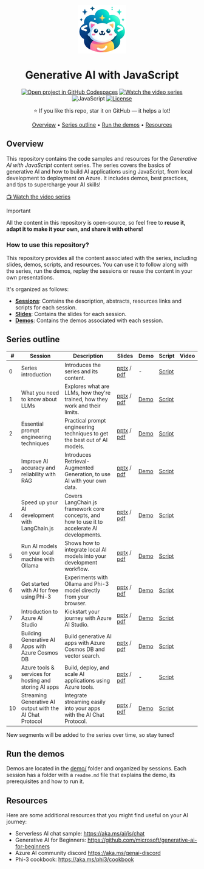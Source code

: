 <div align="center">

<img src="./docs/images/logo.png" alt="" align="center" height="128" />

# Generative AI with JavaScript

[![Open project in GitHub Codespaces](https://img.shields.io/badge/Codespaces-Open-blue?style=flat-square&logo=github)](https://codespaces.new/microsoft/generative-ai-with-javascript?hide_repo_select=true&ref=main&quickstart=true)
[![Watch the video series](https://img.shields.io/badge/YouTube-d95652.svg?style=flat-square&logo=youtube)](https://www.youtube.com/watch?v=nYXSKs8qMY8&list=PLI7iePan8aH7FRDmefj-NAnoxM9V0USZm&index=3)
![JavaScript](https://img.shields.io/badge/JavaScript-yellow?style=flat-square&logo=javascript&logoColor=white)
[![License](https://img.shields.io/badge/License-MIT-orange?style=flat-square)](LICENSE)

⭐ If you like this repo, star it on GitHub — it helps a lot!

[Overview](#overview) • [Series outline](#series-outline) • [Run the demos](#run-the-demos) • [Resources](#resources)

</div>

## Overview

This repository contains the code samples and resources for the *Generative AI with JavaScript* content series. The series covers the basics of generative AI and how to build AI applications using JavaScript, from local development to deployment on Azure. It includes demos, best practices, and tips to supercharge your AI skills!

[📺 Watch the video series](https://aka.ms/genai-js)

> [!IMPORTANT]
> All the content in this repository is open-source, so feel free to **reuse it, adapt it to make it your own, and share it with others!**

### How to use this repository?

This repository provides all the content associated with the series, including slides, demos, scripts, and resources.
You can use it to follow along with the series, run the demos, replay the sessions or reuse the content in your own presentations.

It's organized as follows:
- [**Sessions**](sessions/): Contains the description, abstracts, resources links and scripts for each session.
- [**Slides**](slides/): Contains the slides for each session.
- [**Demos**](demos/): Contains the demos associated with each session.

## Series outline

| # | Session | Description | Slides | Demo | Script | Video |
|---|---------|-------------|--------|------|--------|-------|
| 0 | Series introduction | Introduces the series and its content. | [pptx](slides/00-intro.pptx) / [pdf](slides/pdf/00-intro.pdf) | - | [Script](sessions/00-intro.md) |  |
| 1 | What you need to know about LLMs | Explores what are LLMs, how they're trained, how they work and their limits. | [pptx](slides/01-llms.pptx) / [pdf](slides/pdf/01-llms.pdf) | [Demo](demos/01-llms/) | [Script](sessions/01-llms.md) |  |
| 2 | Essential prompt engineering techniques | Practical prompt engineering techniques to get the best out of AI models. | [pptx](slides/02-prompt-engineering.pptx) / [pdf](slides/pdf/02-prompt-engineering.pdf) | [Demo](demos/02-prompt-engineering/) | [Script](sessions/02-prompt-engineering.md) |  |
| 3 | Improve AI accuracy and reliability with RAG | Introduces Retrieval-Augmented Generation, to use AI with your own data. | [pptx](slides/03-rag.pptx) / [pdf](slides/pdf/03-rag.pdf) | [Demo](demos/03-rag/) | [Script](sessions/03-rag.md) |  |
| 4 | Speed up your AI development with LangChain.js | Covers LangChain.js framework core concepts, and how to use it to accelerate AI developments. | [pptx](slides/04-langchainjs.pptx) / [pdf](slides/pdf/04-langchainjs.pdf) | [Demo](demos/04-langchainjs/) | [Script](sessions/04-langchainjs.md) |  |
| 5 | Run AI models on your local machine with Ollama | Shows how to integrate local AI models into your development workflow. | [pptx](slides/05-local-models.pptx) / [pdf](slides/pdf/05-local-models.pdf) | [Demo](demos/05-local-models/) | [Script](sessions/05-local-models.md) |  |
| 6 | Get started with AI for free using Phi-3 | Experiments with Ollama and Phi-3 model directly from your browser. | [pptx](slides/06-playground.pptx) / [pdf](slides/pdf/06-playground.pdf) | [Demo](demos/06-playground/) | [Script](sessions/06-playground.md) |  |
| 7 | Introduction to Azure AI Studio | Kickstart your journey with Azure AI Studio. | [pptx](slides/07-ai-studio.pptx) / [pdf](slides/pdf/07-ai-studio.pdf) | [Demo](demos/07-ai-studio/) | [Script](sessions/07-ai-studio.md) |  |
| 8 | Building Generative AI Apps with Azure Cosmos DB | Build generative AI apps with Azure Cosmos DB and vector search. | [pptx](slides/08-cosmos-db.pptx) / [pdf](slides/pdf/08-cosmos-db.pdf) | [Demo](demos/08-cosmos-db/) | [Script](sessions/08-cosmos-db.md) |  |
| 9 | Azure tools & services for hosting and storing AI apps | Build, deploy, and scale AI applications using Azure tools. | [pptx](slides/08-azure-tools.pptx) / [pdf](slides/pdf/08-azure-tools.pdf) | - | [Script](sessions/08-azure-tools.md) |  |
| 10 | Streaming Generative AI output with the AI Chat Protocol | Integrate streaming easily into your apps with the AI Chat Protocol. | [pptx](slides/10-chat-protocol.pptx) / [pdf](slides/pdf/10-chat-protocol.pdf) | [Demo](demos/10-chat-protocol/) | [Script](sessions/10-chat-protocol.md) |  |

New segments will be added to the series over time, so stay tuned!

## Run the demos

Demos are located in the [demo/](demos/) folder and organized by sessions. Each session has a folder with a `readme.md` file that explains the demo, its prerequisites and how to run it.

## Resources

Here are some additional resources that you might find useful on your AI journey:
- Serverless AI chat sample: https://aka.ms/ai/js/chat
- Generative AI for Beginners: https://github.com/microsoft/generative-ai-for-beginners
- Azure AI community discord https://aka.ms/genai-discord
- Phi-3 cookbook: https://aka.ms/phi3/cookbook
